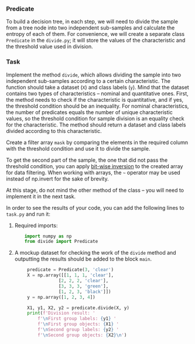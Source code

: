 ### Predicate


To build a decision tree, in each step, we will need to divide the sample from a tree node
into two independent sub-samples and calculate the entropy of each of them. 
For convenience, we will create a separate class `Predicate` in the `divide.py`; it will store the values
of the characteristic and the threshold value used in division.



### Task

Implement the method `divide`, which allows dividing the sample into two independent
sub-samples according to a certain characteristic. The function should take a dataset 
(`X`) and class labels (`y`). Mind that the dataset contains two types of characteristics –
nominal and quantitative ones. First, the method needs to check if the characteristic is 
quantitative, and if yes, the threshold condition should be an inequality. For nominal characteristics,
the number of predicates equals the number of unique characteristic values, so the threshold condition for
sample division is an equality check for the characteristic. The method should return a dataset and class
labels divided according to this characteristic. 


<div class="hint">

Create a filter array `mask` by comparing the elements in the required column with the threshold condition
and use it to divide the sample. </div>

<div class="hint">

To get the second part of the sample, the one that did not pass the threshold condition, 
you can apply [bit-wise inversion](https://numpy.org/doc/stable/reference/generated/numpy.invert.html) to the created array
for data filtering. When working with arrays, the `~` operator may be used instead of np.invert for the sake of brevity.</div>

At this stage, do not mind the other method of the class – you will need to
implement it in the next task.

In order to see the results of your code, you can add
the following lines to `task.py` and run it:
1. Required imports:
 ```python
        import numpy as np
        from divide import Predicate
```
2. A mockup dataset for checking the work of the `divide` method and outputting the results should be added to the block `main`.
```python
        predicate = Predicate(3, 'clear')           
        X = np.array([[1, 1, 1, 'clear'],
                    [2, 2, 2, 'clear'],
                    [3, 3, 3, 'green'],
                    [1, 2, 3, 'black']])
        y = np.array([1, 2, 3, 4])

        X1, y1, X2, y2 = predicate.divide(X, y)
        print(f'Division result: '
            f'\nFirst group labels: {y1} '
            f'\nFirst group objects: {X1} '
            f'\nSecond group labels: {y2} '
            f'\nSecond group objects: {X2}\n')
```